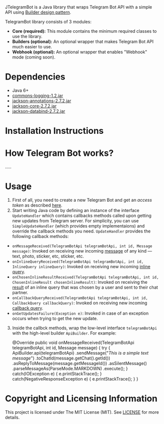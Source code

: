 JTelegramBot is a Java library that wraps Telegram Bot API with a simple API using [Builder design pattern](https://en.wikipedia.org/wiki/Builder_pattern#Java_example).

TelegramBot library consists of 3 modules:

 - **Core (required):** This module contains the minimum required classes to use the library.
 - **Builders (optional):** An optional wrapper that makes Telegram Bot API much easier to use.
 - **Webhook (optional):** An optional wrapper that enables "Webhook" mode (coming soon).

# Dependencies

 - Java 6+
 - [commons-logging-1.2.jar](https://github.com/Eng-Fouad/JTelegramBot/raw/master/JTelegramBot%20Core/libs/commons-logging-1.2.jar)
 - [jackson-annotations-2.7.2.jar](https://github.com/Eng-Fouad/JTelegramBot/raw/master/JTelegramBot%20Core/libs/jackson-annotations-2.7.2.jar)
 - [jackson-core-2.7.2.jar](https://github.com/Eng-Fouad/JTelegramBot/raw/master/JTelegramBot%20Core/libs/jackson-core-2.7.2.jar)
 - [jackson-databind-2.7.2.jar](https://github.com/Eng-Fouad/JTelegramBot/raw/master/JTelegramBot%20Core/libs/jackson-databind-2.7.2.jar)
 
# Installation Instructions


# How Telegram Bot works?

.....

# Usage

 1. First of all, you need to create a new Telegram Bot and get an *access token* as described [here](https://core.telegram.org/bots#3-how-do-i-create-a-bot).
 2. Start writing Java code by defining an instance of the interface `UpdateHandler` which contains callbacks methods called upon getting new updates from Telegram server. For simplicity, you can use `SimpleUpdateHandler` (which provides empty implementaions) and override the callback methods you need. `UpdateHandler` provides the following callback methods:
 
   - `onMessageReceived(TelegramBotApi telegramBotApi, int id, Message message)`: Invoked on receiving new incoming [message](https://core.telegram.org/bots/api#message) of any kind — text, photo, sticker, etc, sticker, etc.
   - `onInlineQueryReceived(TelegramBotApi telegramBotApi, int id, InlineQuery inlineQuery)`: Invoked on receiving new incoming [inline query](https://core.telegram.org/bots/api#inlinequery).
   - `onChosenInlineResultReceived(TelegramBotApi telegramBotApi, int id, ChosenInlineResult chosenInlineResult)`: Invoked on receiving the [result](https://core.telegram.org/bots/api#choseninlineresult) of an inline query that was chosen by a user and sent to their chat partner.
   - `onCallbackQueryReceived(TelegramBotApi telegramBotApi, int id, CallbackQuery callbackQuery)`: Invoked on receiving new incoming [callback query](https://core.telegram.org/bots/api#callbackquery).
   - `onGetUpdatesFailure(Exception e)`: Invoked in case of an exception occurs when trying to get the new update.
 3. Inside the callbck methods, wrap the low-level interface `telegramBotApi` with the high-level builder `ApiBuilder`. For example:

    @Override
			 public void onMessageReceived(TelegramBotApi telegramBotApi, int id, Message message)
			 {
				    try
				    {
					       ApiBuilder.api(telegramBotApi)
							               .sendMessage("*This is a simple text message*")
							               .toChatId(message.getChat().getId())
							               .asReplyToMessage(message.getMessageId())
							               .asSilentMessage()
							               .parseMessageAs(ParseMode.MARKDOWN)
							               .execute();
							 }
				    catch(IOException e)
				    {
					       e.printStackTrace();
				    }
				    catch(NegativeResponseException e)
				    {
					       e.printStackTrace();
				    }
			 }

# Copyright and Licensing Information

This project is licensed under The MIT License (MIT). See [LICENSE](LICENSE) for more details.
